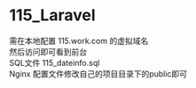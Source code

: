 # 115_Laravel
需在本地配置 115.work.com 的虚拟域名<br />
然后访问即可看到前台<br />
SQL文件 115_dateinfo.sql<br />
Nginx 配置文件修改自己的项目目录下的public即可
